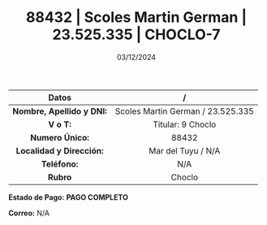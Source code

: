 ﻿---
title: 88432 | Scoles Martin German | 23.525.335 | CHOCLO-7
date: 03/12/2024
draft: false
tags: ['mar-del-tuyu', 'titular', 'choclo']
---

|          **Datos**          |  /  |
|:---------------------------:|:---:|
| **Nombre, Apellido y DNI:** | Scoles Martin German / 23.525.335 |
|          **V o T:**         | Titular: 9 Choclo |
|      **Numero Único:**      | 88432 |
|  **Localidad y Dirección:** | Mar del Tuyu / N/A |
|        **Teléfono:**        | N/A |
|          **Rubro**          | Choclo |

**Estado de Pago:** **PAGO COMPLETO**

**Correo:** N/A
